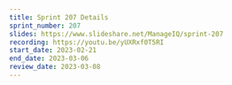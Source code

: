 ```yaml
---
title: Sprint 207 Details
sprint_number: 207
slides: https://www.slideshare.net/ManageIQ/sprint-207
recording: https://youtu.be/yUXRxf0T5RI
start_date: 2023-02-21
end_date: 2023-03-06
review_date: 2023-03-08
---
```

